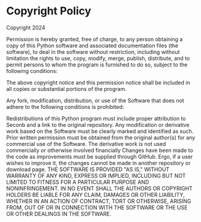 # Copyright Policy

Copyright 2024

Permission is hereby granted, free of charge, to any person obtaining a copy of this Python software and associated documentation files (the software), to deal in the software without restriction, including without limitation the rights to use, copy, modify, merge, publish, distribute, and to permit persons to whom the program is furnished to do so, subject to the following conditions:

The above copyright notice and this permission notice shall be included in all copies or substantial portions of the program.

Any fork, modification, distribution, or use of the Software that does not adhere to the following conditions is prohibited:

Redistributions of this Python program must include proper attribution to Seconb and a link to the original repository.
Any modification or derivative work based on the Software must be clearly marked and identified as such.
Prior written permission must be obtained from the original author(s) for any commercial use of the Software.
The derivative work is not used commercially or otherwise involved financially
Changes have been made to the code as improvements must be supplied through GitHub. Ergo, if a user wishes to improve it, the changes cannot be made in another repository or download page.
THE SOFTWARE IS PROVIDED "AS IS," WITHOUT WARRANTY OF ANY KIND, EXPRESS OR IMPLIED, INCLUDING BUT NOT LIMITED TO FITNESS FOR A PARTICULAR PURPOSE AND NONINFRINGEMENT. IN NO EVENT SHALL THE AUTHORS OR COPYRIGHT HOLDERS BE LIABLE FOR ANY CLAIM, DAMAGES OR OTHER LIABILITY, WHETHER IN AN ACTION OF CONTRACT, TORT OR OTHERWISE, ARISING FROM, OUT OF OR IN CONNECTION WITH THE SOFTWARE OR THE USE OR OTHER DEALINGS IN THE SOFTWARE.

